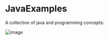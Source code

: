 # JavaExamples
A collection of java and programming concepts: 

![image](https://user-images.githubusercontent.com/40022621/146792860-5e0154d4-90bc-4825-a036-1220e63a5ff3.png)

